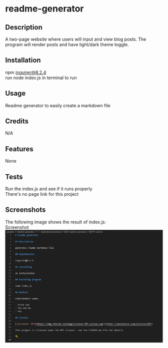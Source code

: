 # readme-generator

## Description

A two-page website where users will input and view blog posts. The program will render posts and have light/dark theme toggle.

## Installation

npm inquirer@8.2.4\
run node index.js in terminal to run

## Usage

Readme generator to easily create a markdown file

## Credits

N/A

## Features

None

## Tests

Run the index.js and see if it runs properly\
There's no page link for this project

## Screenshots

The following image shows the result of index.js:\
Screenshot\
![markdown image](./assets/images/readme.png)